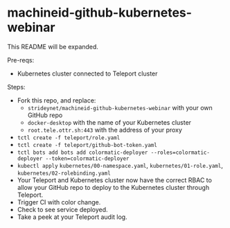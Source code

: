 # machineid-github-kubernetes-webinar

This README will be expanded.

Pre-reqs:
- Kubernetes cluster connected to Teleport cluster

Steps:
- Fork this repo, and replace:
  - `strideynet/machineid-github-kubernetes-webinar` with your own GitHub repo
  - `docker-desktop` with the name of your Kubernetes cluster
  - `root.tele.ottr.sh:443` with the address of your proxy
- `tctl create -f teleport/role.yaml`
- `tctl create -f teleport/github-bot-token.yaml`
- `tctl bots add bots add colormatic-deployer --roles=colormatic-deployer --token=colormatic-deployer`
- `kubectl apply` `kubernetes/00-namespace.yaml`, `kubernetes/01-role.yaml`, `kubernetes/02-rolebinding.yaml`
- Your Teleport and Kubernetes cluster now have the correct RBAC to allow your GitHub repo to deploy to the Kubernetes cluster through Teleport.
- Trigger CI with color change.
- Check to see service deployed.
- Take a peek at your Teleport audit log.